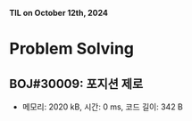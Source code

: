 **TIL on October 12th, 2024**

# Problem Solving
## BOJ#30009: 포지션 제로
* 메모리: 2020 kB, 시간: 0 ms, 코드 길이: 342 B 
